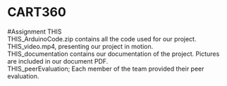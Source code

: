 # CART360


#Assignment THIS <br>
THIS_ArduinoCode.zip contains all the code used for our project. <br>
THIS_video.mp4, presenting our project in motion. <br>
THIS_documentation contains our documentation of the project. Pictures are included in our document PDF. <br>
THIS_peerEvaluation; Each member of the team provided their peer evaluation.

